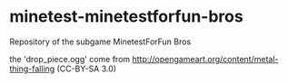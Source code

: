 # minetest-minetestforfun-bros
Repository of the subgame MinetestForFun Bros

the 'drop_piece.ogg' come from http://opengameart.org/content/metal-thing-falling (CC-BY-SA 3.0)
